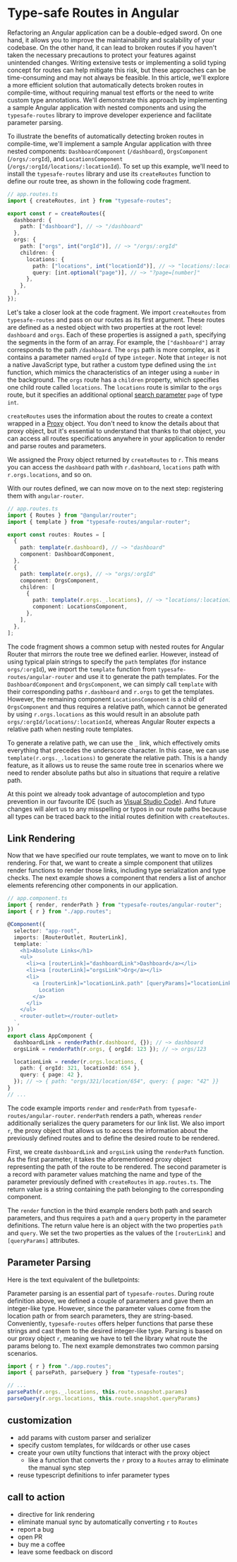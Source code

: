 # Type-safe Routes in Angular

Refactoring an Angular application can be a double-edged sword. On one hand, it allows you to improve the maintainability and scalability of your codebase. On the other hand, it can lead to broken routes if you haven't taken the necessary precautions to protect your features against unintended changes. Writing extensive tests or implementing a solid typing concept for routes can help mitigate this risk, but these approaches can be time-consuming and may not always be feasible. In this article, we'll explore a more efficient solution that automatically detects broken routes in compile-time, without requiring manual test efforts or the need to write custom type annotations. We'll demonstrate this approach by implementing a sample Angular application with nested components and using the `typesafe-routes` library to improve developer experience and facilitate parameter parsing.

To illustrate the benefits of automatically detecting broken routes in compile-time, we'll implement a sample Angular application with three nested components: `DashboardComponent` (`/dashboard`), `OrgsComponent` (`/orgs/:orgId`), and `LocationsComponent` (`/orgs/:orgId/locations/:locationId`). To set up this example, we'll need to install the `typesafe-routes` library and use its `createRoutes` function to define our route tree, as shown in the following code fragment.

```ts
// app.routes.ts
import { createRoutes, int } from "typesafe-routes";

export const r = createRoutes({
  dashboard: {
    path: ["dashboard"], // ~> "/dashboard"
  },
  orgs: {
    path: ["orgs", int("orgId")], // ~> "/orgs/:orgId"
    children: {
      locations: {
        path: ["locations", int("locationId")], // ~> "locations/:locationId"
        query: [int.optional("page")], // ~> "?page=[number]"
      },
    },
  },
});
```

Let's take a closer look at the code fragment. We import `createRoutes` from `typesafe-routes` and pass on our routes as its first argument. These routes are defined as a nested object with two properties at the root level: `dashboard` and `orgs`. Each of these properties is assigned a `path`, specifying the segments in the form of an array. For example, the `["dashboard"]` array corresponds to the path `/dashboard`. The `orgs` path is more complex, as it contains a parameter named `orgId` of type `integer`. Note that `integer` is not a native JavaScript type, but rather a custom type defined using the `int` function, which mimics the characteristics of an integer using a `number` in the background. The `orgs` route has a `children` property, which specifies one child route called `locations`. The `locations` route is similar to the `orgs` route, but it specifies an additional optional [search parameter](https://developer.mozilla.org/en-US/docs/Web/API/URLSearchParams) `page` of type `int`.


`createRoutes` uses the information about the routes to create a context wrapped in a [Proxy](https://developer.mozilla.org/en-US/docs/Web/JavaScript/Reference/Global_Objects/Proxy) object. You don't need to know the details about that proxy object, but it's essential to understand that thanks to that object, you can access all routes specifications anywhere in your application to render and parse routes and parameters.

We assigned the Proxy object returned by `createRoutes` to `r`. This means you can access the `dashboard` path with `r.dashboard`, `locations` path with `r.orgs.locations`, and so on.

With our routes defined, we can now move on to the next step: registering them with `angular-router`.

```ts
// app.routes.ts
import { Routes } from "@angular/router";
import { template } from "typesafe-routes/angular-router";

export const routes: Routes = [
  {
    path: template(r.dashboard), // ~> "dashboard"
    component: DashboardComponent,
  },
  {
    path: template(r.orgs), // ~> "orgs/:orgId"
    component: OrgsComponent,
    children: [
      {
        path: template(r.orgs._.locations), // ~> "locations/:locationId"
        component: LocationsComponent,
      },
    ],
  },
];
```

The code fragment shows a common setup with nested routes for Angular Router that mirrors the route tree we defined earlier. However, instead of using typical plain strings to specify the `path` templates (for instance `orgs/:orgId`), we import the `template` function from `typesafe-routes/angular-router` and use it to generate the path templates. For the `DashboardComponent` and `OrgsComponent`, we can simply call `template` with their corresponding paths `r.dashboard` and `r.orgs` to get the templates. However, the remaining component `LocationsComponent` is a child of `OrgsComponent` and thus requires a relative path, which cannot be generated by using `r.orgs.locations` as this would result in an absolute path `orgs/:orgId/locations/:locationId`, whereas Angular Router expects a relative path when nesting route templates.

To generate a relative path, we can use the `_` link, which effectively omits everything that precedes the underscore character. In this case, we can use `template(r.orgs._.locations)` to generate the relative path. This is a handy feature, as it allows us to reuse the same route tree in scenarios where we need to render absolute paths but also in situations that require a relative path.

At this point we already took advantage of autocompletion and typo prevention in our favourite IDE (such as [Visual Studio Code](https://code.visualstudio.com/)). And future changes will alert us to any misspelling or typos in our route paths because all types can be traced back to the initial routes definition with `createRoutes`.

## Link Rendering

Now that we have specified our route templates, we want to move on to link rendering. For that, we want to create a simple component that utilizes render functions to render those links, including type serialization and type checks. The next example shows a component that renders a list of anchor elements referencing other components in our application.

```ts
// app.component.ts
import { render, renderPath } from "typesafe-routes/angular-router";
import { r } from "./app.routes";

@Component({
  selector: "app-root",
  imports: [RouterOutlet, RouterLink],
  template: `
    <h1>Absolute Links</h1>
    <ul>
      <li><a [routerLink]="dashboardLink">Dashboard</a></li>
      <li><a [routerLink]="orgsLink">Org</a></li>
      <li>
        <a [routerLink]="locationLink.path" [queryParams]="locationLink.query">
          Location
        </a>
      </li>
    </ul>
    <router-outlet></router-outlet>
  `,
})
export class AppComponent {
  dashboardLink = renderPath(r.dashboard, {}); // ~> dashboard
  orgsLink = renderPath(r.orgs, { orgId: 123 }); // ~> orgs/123

  locationLink = render(r.orgs.locations, {
    path: { orgId: 321, locationId: 654 },
    query: { page: 42 },
  }); // ~> { path: "orgs/321/location/654", query: { page: "42" }}
}
// ...
```

The code example imports `render` and `renderPath` from `typesafe-routes/angular-router`. `renderPath` renders a path, whereas `render` additionally serializes the query parameters for our link list. We also import `r`, the proxy object that allows us to access the information about the previously defined routes and to define the desired route to be rendered.

First, we create `dashboardLink` and `orgsLink` using the `renderPath` function. As the first parameter, it takes the aforementioned proxy object representing the path of the route to be rendered. The second parameter is a record with parameter values matching the name and type of the parameter previously defined with `createRoutes` in `app.routes.ts`. The return value is a string containing the path belonging to the corresponding component.

The `render` function in the third example renders both path and search parameters, and thus requires a `path` and a `query` property in the parameter definitions. The return value here is an object with the two properties `path` and `query`. We set the two properties as the values of the `[routerLink]` and `[queryParams]` attributes.

## Parameter Parsing

Here is the text equivalent of the bulletpoints:

Parameter parsing is an essential part of `typesafe-routes`. During route definition above, we defined a couple of parameters and gave them an integer-like type. However, since the parameter values come from the location path or from search parameters, they are string-based. Conveniently, `typesafe-routes` offers helper functions that parse these strings and cast them to the desired integer-like type. Parsing is based on our proxy object `r`, meaning we have to tell the library what route the params belong to. The next example demonstrates two common parsing scenarios.

``` ts
import { r } from "./app.routes";
import { parsePath, parseQuery } from "typesafe-routes";

// ...
parsePath(r.orgs._.locations, this.route.snapshot.params)
parseQuery(r.orgs.locations, this.route.snapshot.queryParams)
```

## customization

- add params with custom parser and serializer
- specify custom templates, for wildcards or other use cases
- create your own utilty functions that interact with the proxy object
  - like a function that converts the `r` proxy to a `Routes` array to eliminate the manual sync step
- reuse typescript definitions to infer parameter types 

## call to action

- directive for link rendering
- eliminate manual sync by automatically converting `r` to `Routes`
- report a bug
- open PR
- buy me a coffee
- leave some feedback on discord
